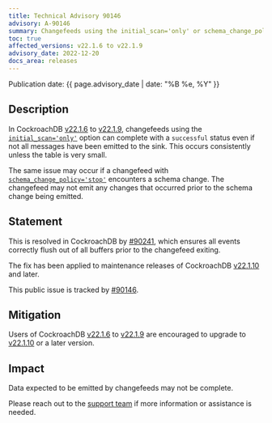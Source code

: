 ```yaml
---
title: Technical Advisory 90146
advisory: A-90146
summary: Changefeeds using the initial_scan='only' or schema_change_policy='stop' options may incorrectly complete with a successful status under certain circumstances.
toc: true
affected_versions: v22.1.6 to v22.1.9
advisory_date: 2022-12-20
docs_area: releases
---
```


Publication date: {{ page.advisory_date | date: "%B %e, %Y" }}

## Description

In CockroachDB [v22.1.6](https://www.cockroachlabs.com/docs/releases/v22.1#v22-1-6) to [v22.1.9](https://www.cockroachlabs.com/docs/releases/v22.1#v22-1-9), changefeeds using the [`initial_scan='only'`](https://www.cockroachlabs.com/docs/v22.1/create-changefeed.html#initial-scan) option can complete with a `successful` status even if not all messages have been emitted to the sink. This occurs consistently unless the table is very small.

The same issue may occur if a changefeed with [`schema_change_policy='stop'`](https://www.cockroachlabs.com/docs/v22.1/create-changefeed#options) encounters a schema change. The changefeed may not emit any changes that occurred prior to the schema change being emitted.

## Statement

This is resolved in CockroachDB by [#90241](https://github.com/cockroachdb/cockroach/pull/90241), which ensures all events correctly flush out of all buffers prior to the changefeed exiting.

The fix has been applied to maintenance releases of CockroachDB [v22.1.10](https://www.cockroachlabs.com/docs/releases/v22.1#v22-1-10) and later.

This public issue is tracked by [#90146](https://github.com/cockroachdb/cockroach/issues/90146).

## Mitigation

Users of CockroachDB [v22.1.6](https://www.cockroachlabs.com/docs/releases/v22.1#v22-1-6) to [v22.1.9](https://www.cockroachlabs.com/docs/releases/v22.1#v22-1-9) are encouraged to upgrade to [v22.1.10](https://www.cockroachlabs.com/docs/releases/v22.1#v22-1-10) or a later version.

## Impact

Data expected to be emitted by changefeeds may not be complete.

Please reach out to the [support team](https://support.cockroachlabs.com/) if more information or assistance is needed.
